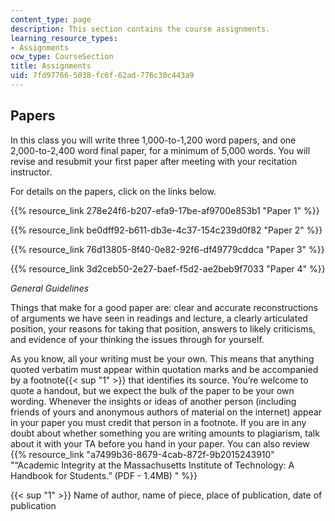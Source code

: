 ```yaml
---
content_type: page
description: This section contains the course assignments.
learning_resource_types:
- Assignments
ocw_type: CourseSection
title: Assignments
uid: 7fd97766-5038-fc6f-62ad-776c30c443a9
---
```


Papers
------

In this class you will write three 1,000-to-1,200 word papers, and one 2,000-to-2,400 word final paper, for a minimum of 5,000 words. You will revise and resubmit your first paper after meeting with your recitation instructor.

For details on the papers, click on the links below.

{{% resource_link 278e24f6-b207-efa9-17be-af9700e853b1 "Paper 1" %}}

{{% resource_link be0dff92-b611-db3e-4c37-154c239d0f82 "Paper 2" %}}

{{% resource_link 76d13805-8f40-0e82-92f6-df49779cddca "Paper 3" %}}

{{% resource_link 3d2ceb50-2e27-baef-f5d2-ae2beb9f7033 "Paper 4" %}}

_General Guidelines_

Things that make for a good paper are: clear and accurate reconstructions of arguments we have seen in readings and lecture, a clearly articulated position, your reasons for taking that position, answers to likely criticisms, and evidence of your thinking the issues through for yourself.

As you know, all your writing must be your own. This means that anything quoted verbatim must appear within quotation marks and be accompanied by a footnote{{< sup "1" >}} that identifies its source. You’re welcome to quote a handout, but we expect the bulk of the paper to be your own wording. Whenever the insights or ideas of another person (including friends of yours and anonymous authors of material on the internet) appear in your paper you must credit that person in a footnote. If you are in any doubt about whether something you are writing amounts to plagiarism, talk about it with your TA before you hand in your paper. You can also review {{% resource_link "a7499b36-8679-4cab-872f-9b2015243910" "“Academic Integrity at the Massachusetts Institute of Technology: A Handbook for Students.” (PDF - 1.4MB)   " %}}

{{< sup "1" >}} Name of author, name of piece, place of publication, date of publication